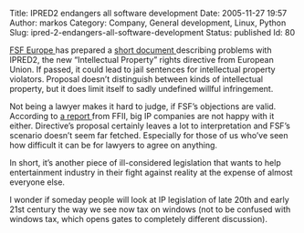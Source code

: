 Title: IPRED2 endangers all software development
Date: 2005-11-27 19:57
Author: markos
Category: Company, General development, Linux, Python
Slug: ipred-2-endangers-all-software-development
Status: published
Id: 80

<html>
 <body>
  <div>
   <p>
    <a href="http://www.fsfeurope.org">
     FSF Europe
    </a>
    has prepared a
    <a href="http://www.fsfeurope.org/projects/ipred2/ipred2.en.html">
     short document
    </a>
    describing problems with IPRED2, the new “Intellectual Property” rights directive from European Union. If passed, it could lead to jail sentences for intellectual property violators. Proposal doesn’t distinguish between kinds of intellectual property, but it does limit itself to sadly undefined willful infringement.
   </p>
   <p>
    Not being a lawyer makes it hard to judge, if FSF’s objections are valid. According to
    <a href="http://wiki.ffii.de/IpredEp051122En">
     a report
    </a>
    from FFII, big IP companies are not happy with it either. Directive’s proposal certainly leaves a lot to interpretation and FSF’s scenario doesn’t seem far fetched. Especially for those of us who’ve seen how difficult it can be for lawyers to agree on anything.
   </p>
   <p>
    In short, it’s another piece of ill-considered legislation that wants to help entertainment industry in their fight against reality at the expense of almost everyone else.
   </p>
   <p>
    I wonder if someday people will look at IP legislation of late 20th and early 21st century the way we see now tax on windows (not to be confused with windows tax, which opens gates to completely different discussion).
   </p>
  </div>
 </body>
</html>
